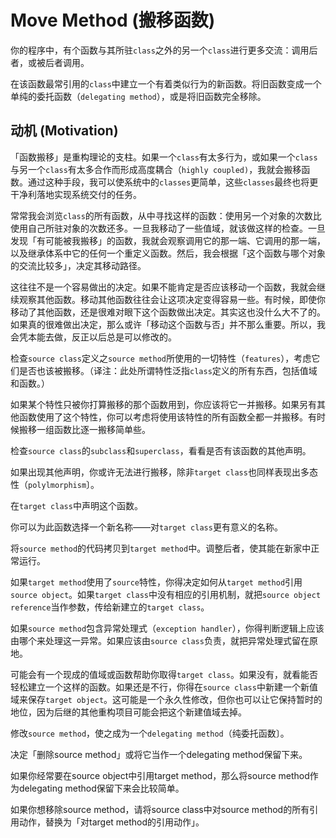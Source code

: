 # Move Method (搬移函数)

你的程序中，有个函数与其所驻`class`之外的另一个`class`进行更多交流：调用后者，或被后者调用。

在该函数最常引用的`class`中建立一个有着类似行为的新函数。将旧函数变成一个单纯的委托函数（`delegating method`），或是将旧函数完全移除。

## 动机 (Motivation)

「函数搬移」是重构理论的支柱。如果一个`class`有太多行为，或如果一个`class`与另一个`class`有太多合作而形成高度耦合（`highly coupled)`，我就会搬移函数。通过这种手段，我可以使系统中的`classes`更简单，这些`classes`最终也将更干净利落地实现系统交付的任务。

常常我会浏览`class`的所有函数，从中寻找这样的函数：使用另一个对象的次数比使用自己所驻对象的次数还多。一旦我移动了一些值域，就该做这样的检查。一旦发现「有可能被我搬移」的函数，我就会观察调用它的那一端、它调用的那一端，以及继承体系中它的任何一个重定义函数。然后，我会根据「这个函数与哪个对象的交流比较多」，决定其移动路径。

这往往不是一个容易做出的决定。如果不能肯定是否应该移动一个函数，我就会继续观察其他函数。移动其他函数往往会让这项决定变得容易一些。有时候，即使你移动了其他函数，还是很难对眼下这个函数做出决定。其实这也没什么大不了的。 如果真的很难做出决定，那么或许「移动这个函数与否」并不那么重要。所以，我会凭本能去做，反正以后总是可以修改的。



检查`source class`定义之`source method`所使用的一切特性（`features`），考虑它们是否也该被搬移。（译注：此处所谓特性泛指`class`定义的所有东西，包括值域和函数。）

如果某个特性只被你打算搬移的那个函数用到，你应该将它一并搬移。如果另有其他函数使用了这个特性，你可以考虑将使用该特性的所有函数全都一并搬移。有时候搬移一组函数比逐一搬移简单些。

检查`source class`的`subclass`和`superclass`，看看是否有该函数的其他声明。

如果出现其他声明，你或许无法进行搬移，除非`target class`也同样表现出多态性（`polylmorphism`〕。

在`target class`中声明这个函数。

你可以为此函数选择一个新名称——对`target class`更有意义的名称。

将`source method`的代码拷贝到`target method`中。调整后者，使其能在新家中正常运行。

如果`target method`使用了`source`特性，你得决定如何从`target method`引用`source object`。如果`target class`中没有相应的引用机制，就把`source object reference`当作参数，传给新建立的`target class`。

如果`source method`包含异常处理式（`exception handler`），你得判断逻辑上应该由哪个来处理这一异常。如果应该由`source class`负责，就把异常处理式留在原地。

可能会有一个现成的值域或函数帮助你取得`target class`。如果没有，就看能否轻松建立一个这样的函数。如果还是不行，你得在`source class`中新建一个新值域来保存`target object`。这可能是一个永久性修改，但你也可以让它保持暂时的地位，因为后继的其他重构项目可能会把这个新建值域去掉。

修改`source method`，使之成为一个`delegating method`（纯委托函数〕。

决定「删除source method」或将它当作一个delegating method保留下来。

如果你经常要在source object中引用target method，那么将source method作为delegating method保留下来会比较简单。

如果你想移除source method，请将source class中对source method的所有引用动作，替换为「对target method的引用动作」。